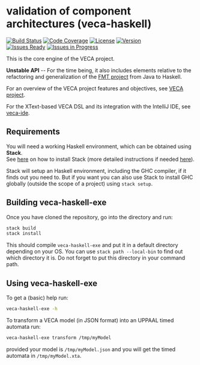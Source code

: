 # validation of component architectures (veca-haskell)

[![Build Status](https://img.shields.io/travis/pascalpoizat/veca-haskell/master.svg?style=flat-square)](https://travis-ci.org/pascalpoizat/veca-haskell)
[![Code Coverage](https://img.shields.io/coveralls/pascalpoizat/veca-haskell/master.svg?style=flat-square)](https://coveralls.io/github/pascalpoizat/veca-haskell)
[![License](https://img.shields.io/badge/license-Apache%20License%202.0-blue.svg?style=flat-square)](LICENSE)
[![Version](https://img.shields.io/badge/version-0.1.0.0-orange.svg?style=flat-square&label=version)](veca-haskell.cabal)<br/>
[![Issues Ready](https://img.shields.io/github/issues-raw/pascalpoizat/veca-haskell/ready.svg?style=flat-square&label=issues%20ready%20for%20development)](https://waffle.io/pascalpoizat/veca-haskell)
[![Issues in Progress](https://img.shields.io/github/issues-raw/pascalpoizat/veca-haskell/in%20progress.svg?style=flat-square&label=issues%20in%20progress)](https://waffle.io/pascalpoizat/veca-haskell)

<!--
[![Version](https://img.shields.io/hackage/v/veca-haskell.svg?label=version&amp;style=flat-square)](https://hackage.haskell.org/package/veca-haskell)
-->

This is the core engine of the VECA project. 

**Unstable API** -- For the time being, it also includes elements relative to the refactoring and generalization of the [FMT project](https://pascalpoizat.github.io/fmt-java) from Java to Haskell.

For an overview of the VECA project features and objectives, see [VECA project](https://pascalpoizat.github.io/veca-ide).

For the XText-based VECA DSL and its integration with the IntelliJ IDE, see [veca-ide](https://github.com/pascalpoizat/veca-ide).

## Requirements

You will need a working Haskell environment, which can be obtained using **Stack**.<br/>
See [here](https://haskell-lang.org/get-started) on how to install Stack (more detailed instructions if needed [here](https://docs.haskellstack.org/en/stable/install_and_upgrade/)).

Stack will setup an Haskell environment, including the GHC compiler, if it finds out you need to.
But if you want you can also use Stack to install GHC globally (outside the scope of a project) using `stack setup`.

## Building veca-haskell-exe

Once you have cloned the repository, go into the directory and run:

```sh
stack build
stack install
```

This should compile `veca-haskell-exe` and put it in a default directory depending on your OS.
You can use `stack path --local-bin` to find out which directory it is.
Do not forget to put this directory in your command path.

## Using veca-haskell-exe

To get a (basic) help run:

```sh
veca-haskell-exe -h
```

To transform a VECA model (in JSON format) into an UPPAAL timed automata run:

```sh
veca-haskell-exe transform /tmp/myModel
```

provided your model is `/tmp/myModel.json` and you will get the timed automata in `/tmp/myModel.xta`.

